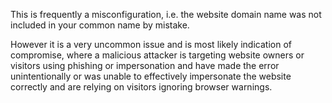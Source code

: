 This is frequently a misconfiguration, i.e. the website domain name was not included in your common name by mistake.

However it is a very uncommon issue and is most likely indication of compromise, where a malicious attacker is targeting website owners or visitors using phishing or impersonation and have made the error unintentionally or was unable to effectively impersonate the website correctly and are relying on visitors ignoring browser warnings.
